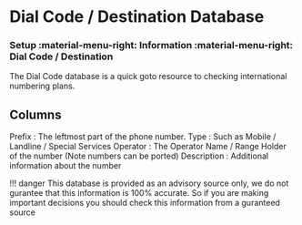 # Dial Code / Destination Database
### Setup :material-menu-right: Information :material-menu-right: Dial Code / Destination

The Dial Code database is a quick goto resource to checking international numbering plans.

## Columns

Prefix
:   The leftmost part of the phone number.
Type
:   Such as Mobile / Landline / Special Services
Operator
:   The Operator Name / Range Holder of the number (Note numbers can be ported)
Description
:   Additional information about the number

!!! danger
    This database is provided as an advisory source only, we do not gurantee that this information is 100% accurate.
	So if you are making important decisions you should check this information from a guranteed source

